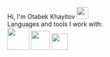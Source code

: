 Hi, I'm Otabek Khayitov <img src="https://i.giphy.com/media/hvRJCLFzcasrR4ia7z/giphy.webp" width="27px">
<br/>
Languages and tools I work with: 
<br/>
<code><img src="https://icon-library.com/images/html5-icon/html5-icon-13.jpg" width="50px"></code>
<code><img src="https://upload.wikimedia.org/wikipedia/commons/thumb/6/62/CSS3_logo.svg/768px-CSS3_logo.svg.png?20210705212817" width="43px"></code>
<code><img src="https://cdn.worldvectorlogo.com/logos/javascript-1.svg" width="37px"></code>




